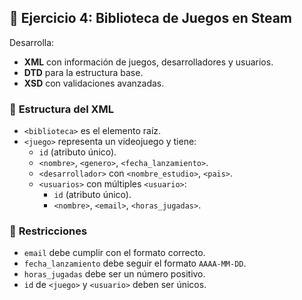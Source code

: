 ## 📌 **Ejercicio 4: Biblioteca de Juegos en Steam**  
Desarrolla:  
- **XML** con información de juegos, desarrolladores y usuarios.  
- **DTD** para la estructura base.  
- **XSD** con validaciones avanzadas.  

### 🎯 **Estructura del XML**  
- `<biblioteca>` es el elemento raíz.  
- `<juego>` representa un videojuego y tiene:  
  - `id` (atributo único).  
  - `<nombre>`, `<genero>`, `<fecha_lanzamiento>`.  
  - `<desarrollador>` con `<nombre_estudio>`, `<pais>`.  
  - `<usuarios>` con múltiples `<usuario>`:  
    - `id` (atributo único).  
    - `<nombre>`, `<email>`, `<horas_jugadas>`.  

### 🎯 **Restricciones**  
- `email` debe cumplir con el formato correcto.  
- `fecha_lanzamiento` debe seguir el formato `AAAA-MM-DD`.  
- `horas_jugadas` debe ser un número positivo.  
- `id` de `<juego>` y `<usuario>` deben ser únicos.  
